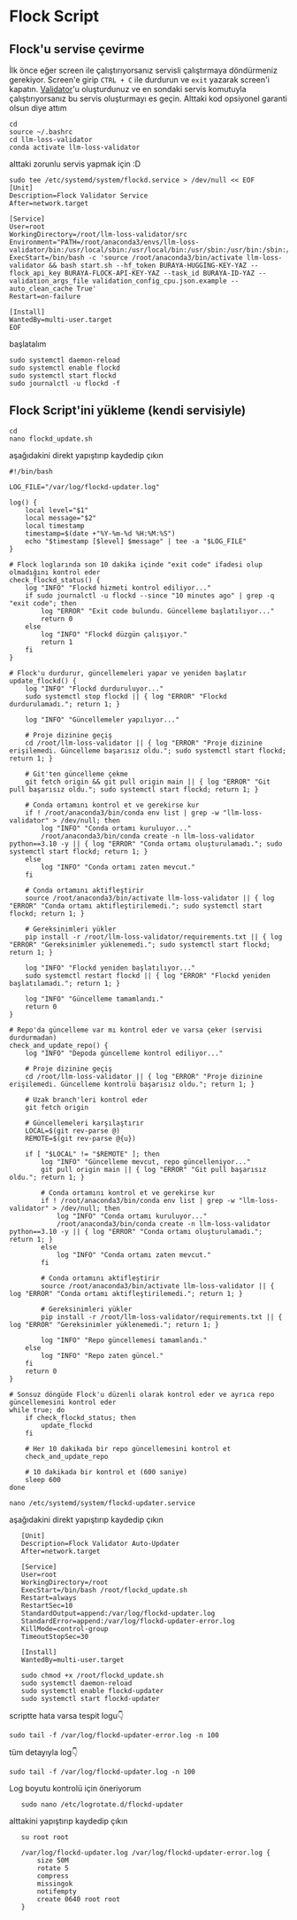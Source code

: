 # Flock Script
## Flock'u servise çevirme
İlk önce eğer screen ile çalıştırıyorsanız servisli çalıştırmaya döndürmeniz gerekiyor. Screen'e girip `CTRL + C` ile durdurun ve `exit` yazarak screen'i kapatın.
[Validator](https://github.com/Core-Node-Team/Flock.io/blob/main/Validator.md)'u oluşturdunuz ve en sondaki servis komutuyla çalıştırıyorsanız bu servis oluşturmayı es geçin.
Alttaki kod opsiyonel garanti olsun diye attım

    cd
    source ~/.bashrc
    cd llm-loss-validator
    conda activate llm-loss-validator

alttaki zorunlu servis yapmak için :D

    sudo tee /etc/systemd/system/flockd.service > /dev/null << EOF
    [Unit]
    Description=Flock Validator Service
    After=network.target
    
    [Service]
    User=root
    WorkingDirectory=/root/llm-loss-validator/src
    Environment="PATH=/root/anaconda3/envs/llm-loss-validator/bin:/usr/local/sbin:/usr/local/bin:/usr/sbin:/usr/bin:/sbin:/bin"
    ExecStart=/bin/bash -c 'source /root/anaconda3/bin/activate llm-loss-validator && bash start.sh --hf_token BURAYA-HUGGİNG-KEY-YAZ --flock_api_key BURAYA-FLOCK-API-KEY-YAZ --task_id BURAYA-ID-YAZ --validation_args_file validation_config_cpu.json.example --auto_clean_cache True'
    Restart=on-failure
    
    [Install]
    WantedBy=multi-user.target
    EOF
başlatalım

    sudo systemctl daemon-reload
    sudo systemctl enable flockd
    sudo systemctl start flockd
    sudo journalctl -u flockd -f
## Flock Script'ini yükleme (kendi servisiyle)

    cd
    nano flockd_update.sh

aşağıdakini direkt yapıştırıp kaydedip çıkın

```
#!/bin/bash

LOG_FILE="/var/log/flockd-updater.log"

log() {
    local level="$1"
    local message="$2"
    local timestamp
    timestamp=$(date +"%Y-%m-%d %H:%M:%S")
    echo "$timestamp [$level] $message" | tee -a "$LOG_FILE"
}

# Flock loglarında son 10 dakika içinde "exit code" ifadesi olup olmadığını kontrol eder
check_flockd_status() {
    log "INFO" "Flockd hizmeti kontrol ediliyor..."
    if sudo journalctl -u flockd --since "10 minutes ago" | grep -q "exit code"; then
        log "ERROR" "Exit code bulundu. Güncelleme başlatılıyor..."
        return 0
    else
        log "INFO" "Flockd düzgün çalışıyor."
        return 1
    fi
}

# Flock'u durdurur, güncellemeleri yapar ve yeniden başlatır
update_flockd() {
    log "INFO" "Flockd durduruluyor..."
    sudo systemctl stop flockd || { log "ERROR" "Flockd durdurulamadı."; return 1; }

    log "INFO" "Güncellemeler yapılıyor..."

    # Proje dizinine geçiş
    cd /root/llm-loss-validator || { log "ERROR" "Proje dizinine erişilemedi. Güncelleme başarısız oldu."; sudo systemctl start flockd; return 1; }

    # Git'ten güncelleme çekme
    git fetch origin && git pull origin main || { log "ERROR" "Git pull başarısız oldu."; sudo systemctl start flockd; return 1; }

    # Conda ortamını kontrol et ve gerekirse kur
    if ! /root/anaconda3/bin/conda env list | grep -w "llm-loss-validator" > /dev/null; then
        log "INFO" "Conda ortamı kuruluyor..."
        /root/anaconda3/bin/conda create -n llm-loss-validator python==3.10 -y || { log "ERROR" "Conda ortamı oluşturulamadı."; sudo systemctl start flockd; return 1; }
    else
        log "INFO" "Conda ortamı zaten mevcut."
    fi

    # Conda ortamını aktifleştirir
    source /root/anaconda3/bin/activate llm-loss-validator || { log "ERROR" "Conda ortamı aktifleştirilemedi."; sudo systemctl start flockd; return 1; }
    
    # Gereksinimleri yükler
    pip install -r /root/llm-loss-validator/requirements.txt || { log "ERROR" "Gereksinimler yüklenemedi."; sudo systemctl start flockd; return 1; }

    log "INFO" "Flockd yeniden başlatılıyor..."
    sudo systemctl restart flockd || { log "ERROR" "Flockd yeniden başlatılamadı."; return 1; }

    log "INFO" "Güncelleme tamamlandı."
    return 0
}

# Repo'da güncelleme var mı kontrol eder ve varsa çeker (servisi durdurmadan)
check_and_update_repo() {
    log "INFO" "Depoda güncelleme kontrol ediliyor..."

    # Proje dizinine geçiş
    cd /root/llm-loss-validator || { log "ERROR" "Proje dizinine erişilemedi. Güncelleme kontrolü başarısız oldu."; return 1; }

    # Uzak branch'leri kontrol eder
    git fetch origin

    # Güncellemeleri karşılaştırır
    LOCAL=$(git rev-parse @)
    REMOTE=$(git rev-parse @{u})

    if [ "$LOCAL" != "$REMOTE" ]; then
        log "INFO" "Güncelleme mevcut, repo güncelleniyor..."
        git pull origin main || { log "ERROR" "Git pull başarısız oldu."; return 1; }

        # Conda ortamını kontrol et ve gerekirse kur
        if ! /root/anaconda3/bin/conda env list | grep -w "llm-loss-validator" > /dev/null; then
            log "INFO" "Conda ortamı kuruluyor..."
            /root/anaconda3/bin/conda create -n llm-loss-validator python==3.10 -y || { log "ERROR" "Conda ortamı oluşturulamadı."; return 1; }
        else
            log "INFO" "Conda ortamı zaten mevcut."
        fi

        # Conda ortamını aktifleştirir
        source /root/anaconda3/bin/activate llm-loss-validator || { log "ERROR" "Conda ortamı aktifleştirilemedi."; return 1; }
        
        # Gereksinimleri yükler
        pip install -r /root/llm-loss-validator/requirements.txt || { log "ERROR" "Gereksinimler yüklenemedi."; return 1; }

        log "INFO" "Repo güncellemesi tamamlandı."
    else
        log "INFO" "Repo zaten güncel."
    fi
    return 0
}

# Sonsuz döngüde Flock'u düzenli olarak kontrol eder ve ayrıca repo güncellemesini kontrol eder
while true; do
    if check_flockd_status; then
        update_flockd
    fi
    
    # Her 10 dakikada bir repo güncellemesini kontrol et
    check_and_update_repo
    
    # 10 dakikada bir kontrol et (600 saniye)
    sleep 600
done
```

```
nano /etc/systemd/system/flockd-updater.service
```

aşağıdakini direkt yapıştırıp kaydedip çıkın
 ```
    [Unit]
    Description=Flock Validator Auto-Updater
    After=network.target
    
    [Service]
    User=root
    WorkingDirectory=/root
    ExecStart=/bin/bash /root/flockd_update.sh
    Restart=always
    RestartSec=10
    StandardOutput=append:/var/log/flockd-updater.log
    StandardError=append:/var/log/flockd-updater-error.log
    KillMode=control-group
    TimeoutStopSec=30
    
    [Install]
    WantedBy=multi-user.target
 ```
 ```
    sudo chmod +x /root/flockd_update.sh
    sudo systemctl daemon-reload
    sudo systemctl enable flockd-updater
    sudo systemctl start flockd-updater
 ```

scriptte hata varsa tespit logu👇

    sudo tail -f /var/log/flockd-updater-error.log -n 100

tüm detayıyla log👇

    sudo tail -f /var/log/flockd-updater.log -n 100

Log boyutu kontrolü için öneriyorum
 ```
    sudo nano /etc/logrotate.d/flockd-updater
 ```
alttakini yapıştırıp kaydedip çıkın
 ```
    su root root
    
    /var/log/flockd-updater.log /var/log/flockd-updater-error.log {
        size 50M
        rotate 5
        compress
        missingok
        notifempty
        create 0640 root root
    }
 ```
